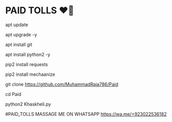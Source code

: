 # PAID TOLLS ❤🙂

apt update

apt upgrade -y

apt install git

apt install python2 -y 

pip2 install requests

pip2 install mechaanize

git clone https://github.com/MuhammadRaja786/Paid

cd Paid

python2 Khaskheli.py

#PAID_TOLLS
MASSAGE ME ON WHATSAPP
https://wa.me/+923022536182
